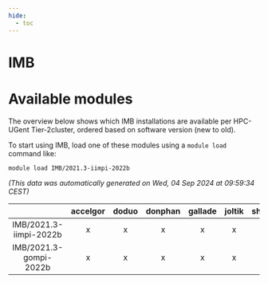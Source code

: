 ```yaml
---
hide:
  - toc
---
```


IMB
===

# Available modules


The overview below shows which IMB installations are available per HPC-UGent Tier-2cluster, ordered based on software version (new to old).

To start using IMB, load one of these modules using a `module load` command like:

```shell
module load IMB/2021.3-iimpi-2022b
```

*(This data was automatically generated on Wed, 04 Sep 2024 at 09:59:34 CEST)*  

| |accelgor|doduo|donphan|gallade|joltik|shinx|skitty|
| :---: | :---: | :---: | :---: | :---: | :---: | :---: | :---: |
|IMB/2021.3-iimpi-2022b|x|x|x|x|x|x|x|
|IMB/2021.3-gompi-2022b|x|x|x|x|x|x|x|
